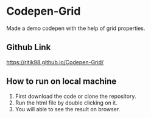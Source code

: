 # Codepen-Grid

Made a demo codepen with the help of grid properties.

## Github Link

https://ritik98.github.io/Codepen-Grid/


## How to run on local machine 

1. First download the code or clone the repository.
2. Run the html file by double clicking on it.
3. You will able to see the result on browser.
